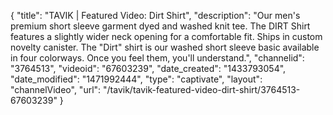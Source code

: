 {
    "title": "TAVIK | Featured Video: Dirt Shirt",
    "description": "Our men's premium short sleeve garment dyed and washed knit tee. The DIRT Shirt features a slightly wider neck opening for a comfortable fit. Ships in custom novelty canister. The \"Dirt\" shirt is our washed short sleeve basic available in four colorways. Once you feel them, you'll understand.",
    "channelid": "3764513",
    "videoid": "67603239",
    "date_created": "1433793054",
    "date_modified": "1471992444",
    "type": "captivate",
    "layout": "channelVideo",
    "url": "\/tavik\/tavik-featured-video-dirt-shirt\/3764513-67603239"
}